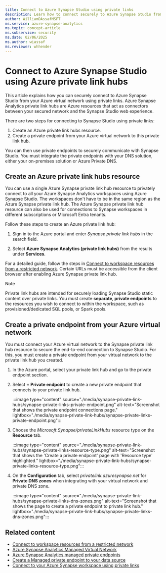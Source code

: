 ```yaml
---
title: Connect to Azure Synapse Studio using private links
description: Learn how to connect securely to Azure Synapse Studio from your virtual network using Azure private link hubs.
author: WilliamDAssafMSFT 
ms.service: azure-synapse-analytics
ms.topic: concept-article
ms.subservice: security 
ms.date: 02/06/2025 
ms.author: wiassaf
ms.reviewer: whhender
---
```


# Connect to Azure Synapse Studio using Azure private link hubs

This article explains how you can securely connect to Azure Synapse Studio from your Azure virtual network using private links. Azure Synapse Analytics private link hubs are Azure resources that act as connectors between your secured network and the Synapse Studio web experience.

There are two steps for connecting to Synapse Studio using private links:

1. Create an Azure private link hubs resource.
1. Create a private endpoint from your Azure virtual network to this private link hub.

You can then use private endpoints to securely communicate with Synapse Studio. You must integrate the private endpoints with your DNS solution, either your on-premises solution or Azure Private DNS.

## Create an Azure private link hubs resource

You can use a single Azure Synapse private link hub resource to privately connect to all your Azure Synapse Analytics workspaces using Azure Synapse Studio. The workspaces don't have to be in the same region as the Azure Synapse private link hub. The Azure Synapse private link hub resource can also be used for connections to Synapse workspaces in different subscriptions or Microsoft Entra tenants.

Follow these steps to create an Azure private link hub:

1. Sign in to the Azure portal and enter *Synapse private link hubs* in the search field.

1. Select **Azure Synapse Analytics (private link hubs)** from the results under **Services**.

For a detailed guide, follow the steps in [Connect to workspace resources from a restricted network](./how-to-connect-to-workspace-from-restricted-network.md). Certain URLs must be accessible from the client browser after enabling Azure Synapse private link hub.

>[!NOTE]
>Private link hubs are intended for securely loading Synapse Studio static content over private links. You must create **separate, private endpoints** to the resources you wish to connect to within the workspace, such as provisioned/dedicated SQL pools, or Spark pools.

## Create a private endpoint from your Azure virtual network

You must connect your Azure virtual network to the Synapse private link hub resource to secure the end-to-end connection to Synapse Studio. For this, you must create a private endpoint from your virtual network to the private link hub you created.

1. In the Azure portal, select your private link hub and go to the private endpoint section.

1. Select **+ Private endpoint** to create a new private endpoint that connects to your private link hub.

    :::image type="content" source="./media/synapse-private-link-hubs/synapse-private-links-private-endpoint.png" alt-text="Screenshot that shows the private endpoint connections page." lightbox="./media/synapse-private-link-hubs/synapse-private-links-private-endpoint.png":::

1. Choose the *Microsoft.Synapse/privateLinkHubs* resource type on the **Resource** tab.

    :::image type="content" source="./media/synapse-private-link-hubs/synapse-private-links-resource-type.png" alt-text="Screenshot that shows the 'Create a private endpoint' page with 'Resource type' highlighted." lightbox="./media/synapse-private-link-hubs/synapse-private-links-resource-type.png":::

1. On the **Configuration** tab, select *privatelink.azuresynapse.net* for **Private DNS zones** when integrating with your virtual network and private DNS zone.

    :::image type="content" source="./media/synapse-private-link-hubs/synapse-private-links-dns-zones.png" alt-text="Screenshot that shows the page to create a private endpoint to private link hub." lightbox="./media/synapse-private-link-hubs/synapse-private-links-dns-zones.png":::

## Related content

- [Connect to workspace resources from a restricted network](./how-to-connect-to-workspace-from-restricted-network.md)
- [Azure Synapse Analytics Managed Virtual Network](./synapse-workspace-managed-vnet.md)
- [Azure Synapse Analytics managed private endpoints](./synapse-workspace-managed-private-endpoints.md)
- [Create a Managed private endpoint to your data source](./how-to-create-managed-private-endpoints.md)
- [Connect to your Azure Synapse workspace using private links](./how-to-connect-to-workspace-with-private-links.md)

